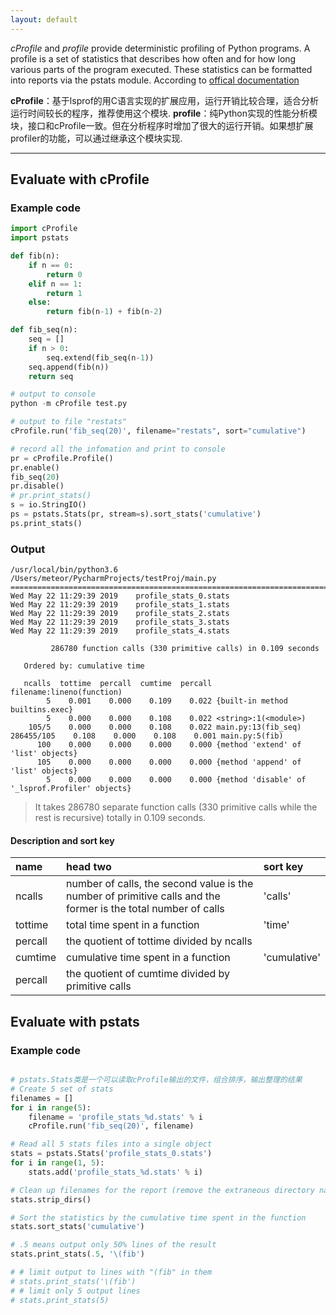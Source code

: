 ```yaml
---
layout: default
---
```


_cProfile_ and _profile_ provide deterministic profiling of Python programs. A profile is a set of statistics that describes how often and for how long various parts of the program executed. These statistics can be formatted into reports via the pstats module. According to [offical documentation](https://docs.python.org/3/library/profile.html)

**cProfile**：基于lsprof的用C语言实现的扩展应用，运行开销比较合理，适合分析运行时间较长的程序，推荐使用这个模块.
**profile**：纯Python实现的性能分析模块，接口和cProfile一致。但在分析程序时增加了很大的运行开销。如果想扩展profiler的功能，可以通过继承这个模块实现.

* * *

## Evaluate with cProfile

### Example code

```python
import cProfile
import pstats

def fib(n):
    if n == 0:
        return 0
    elif n == 1:
        return 1
    else:
        return fib(n-1) + fib(n-2)

def fib_seq(n):
    seq = []
    if n > 0:
        seq.extend(fib_seq(n-1))
    seq.append(fib(n))
    return seq

# output to console 
python -m cProfile test.py

# output to file "restats"
cProfile.run('fib_seq(20)', filename="restats", sort="cumulative")

# record all the infomation and print to console
pr = cProfile.Profile()
pr.enable()
fib_seq(20)
pr.disable()
# pr.print_stats()
s = io.StringIO()
ps = pstats.Stats(pr, stream=s).sort_stats('cumulative')
ps.print_stats()
```

### Output
```
/usr/local/bin/python3.6 /Users/meteor/PycharmProjects/testProj/main.py
================================================================================
Wed May 22 11:29:39 2019    profile_stats_0.stats
Wed May 22 11:29:39 2019    profile_stats_1.stats
Wed May 22 11:29:39 2019    profile_stats_2.stats
Wed May 22 11:29:39 2019    profile_stats_3.stats
Wed May 22 11:29:39 2019    profile_stats_4.stats

         286780 function calls (330 primitive calls) in 0.109 seconds

   Ordered by: cumulative time

   ncalls  tottime  percall  cumtime  percall filename:lineno(function)
        5    0.001    0.000    0.109    0.022 {built-in method builtins.exec}
        5    0.000    0.000    0.108    0.022 <string>:1(<module>)
    105/5    0.000    0.000    0.108    0.022 main.py:13(fib_seq)
286455/105    0.108    0.000    0.108    0.001 main.py:5(fib)
      100    0.000    0.000    0.000    0.000 {method 'extend' of 'list' objects}
      105    0.000    0.000    0.000    0.000 {method 'append' of 'list' objects}
        5    0.000    0.000    0.000    0.000 {method 'disable' of '_lsprof.Profiler' objects}

```
> It takes 286780 separate function calls (330 primitive calls while the rest is recursive) totally in 0.109 seconds.


#### Description and sort key

| name         | head two          | sort key      |
|:-------------|:------------------|:------|
| ncalls       | number of calls, the second value is the number of primitive calls and the former is the total number of calls | 'calls'  |
| tottime      | total time spent in a function   | 'time'  |
| percall      | the quotient of tottime divided by ncalls      |    |
| cumtime      | cumulative time spent in a function | 'cumulative'  |
| percall      | the quotient of cumtime divided by primitive calls      |    |



## Evaluate with pstats

### Example code

```python

# pstats.Stats类是一个可以读取cProfile输出的文件，组合排序，输出整理的结果
# Create 5 set of stats
filenames = []
for i in range(5):
    filename = 'profile_stats_%d.stats' % i
    cProfile.run('fib_seq(20)', filename)

# Read all 5 stats files into a single object
stats = pstats.Stats('profile_stats_0.stats')
for i in range(1, 5):
    stats.add('profile_stats_%d.stats' % i)

# Clean up filenames for the report (remove the extraneous directory names)
stats.strip_dirs()

# Sort the statistics by the cumulative time spent in the function
stats.sort_stats('cumulative')

# .5 means output only 50% lines of the result
stats.print_stats(.5, '\(fib')

# # limit output to lines with "(fib" in them
# stats.print_stats('\(fib')
# # limit only 5 output lines
# stats.print_stats(5)
```
